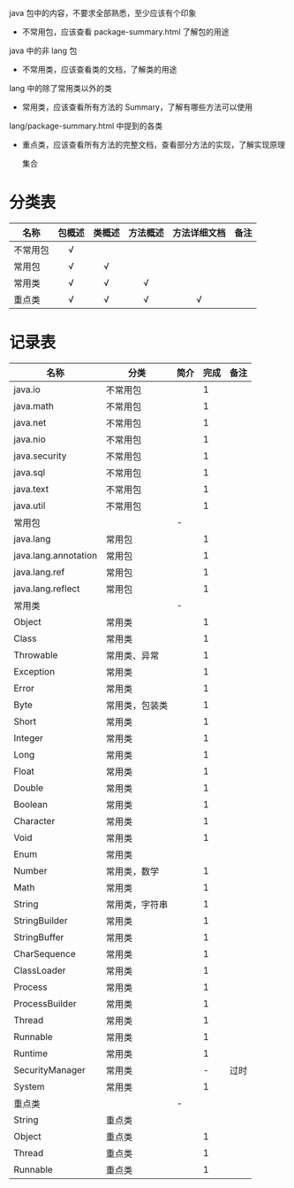 java 包中的内容，不要求全部熟悉，至少应该有个印象
* 不常用包，应该查看 package-summary.html 了解包的用途

java 中的非 lang 包

* 不常用类，应该查看类的文档，了解类的用途

lang 中的除了常用类以外的类

* 常用类，应该查看所有方法的 Summary，了解有哪些方法可以使用

lang/package-summary.html 中提到的各类

* 重点类，应该查看所有方法的完整文档，查看部分方法的实现，了解实现原理

  集合

# 分类表
名称|包概述|类概述|方法概述|方法详细文档|备注
-|:-:|:-:|:-:|:-:|---
不常用包|√||||
常用包|√|√|||
常用类|√|√|√||
重点类|√|√|√|√|

# 记录表
名称|分类|简介|完成|备注
-|-|-|-|-
java.io|不常用包||1|
java.math|不常用包||1|
java.net|不常用包||1|
java.nio|不常用包||1|
java.security|不常用包||1|
java.sql|不常用包||1|
java.text|不常用包||1|
java.util|不常用包||1|
|常用包||-|
java.lang|常用包||1|
java.lang.annotation|常用包||1|
java.lang.ref|常用包||1|
java.lang.reflect|常用包||1|
|常用类||-|
Object|常用类||1|
Class|常用类||1|
Throwable|常用类、异常||1|
Exception|常用类||1|
Error|常用类||1|
Byte|常用类，包装类||1|
Short|常用类||1|
Integer|常用类||1|
Long|常用类||1|
Float|常用类||1|
Double|常用类||1|
Boolean|常用类||1|
Character|常用类||1|
Void|常用类||1|
Enum|常用类|||
Number|常用类，数学||1|
Math|常用类||1|
String|常用类，字符串||1|
StringBuilder|常用类||1|
StringBuffer|常用类||1|
CharSequence|常用类||1|
ClassLoader|常用类||1|
Process|常用类||1|
ProcessBuilder|常用类||1|
Thread|常用类||1|
Runnable|常用类||1|
Runtime|常用类||1|
SecurityManager|常用类||-|过时
System|常用类||1|
|重点类||-|
String|重点类|||
Object|重点类||1|
Thread|重点类||1|
Runnable|重点类||1|